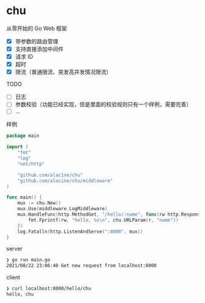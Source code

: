 # chu

从零开始的 Go Web 框架

- [x] 带参数的路由管理
- [x] 支持直接添加中间件
- [x] 请求 ID
- [x] 超时
- [x] 限流（普通限流、突发高并发情况限流）

TODO
- [ ] 日志
- [ ] 参数校验（功能已经实现，但是里面的校验规则只有一个样例，需要完善）
- [ ] ...

样例
```go
package main

import (
	"fmt"
	"log"
	"net/http"

	"github.com/alacine/chu"
	"github.com/alacine/chu/middleware"
)

func main() {
	mux := chu.New()
	mux.Use(middleware.LogMiddleware)
	mux.HandleFunc(http.MethodGet, "/hello/:name", func(rw http.ResponseWriter, r *http.Request) {
		fmt.Fprintf(rw, "hello, %s\n", chu.URLParam(r, "name"))
	})
	log.Fatalln(http.ListenAndServe(":8000", mux))
}
```

server
```bash
❯ go run main.go
2021/08/22 23:06:40 Get new request from localhost:8000
```

client
```bash
❯ curl localhost:8000/hello/chu
hello, chu
```
